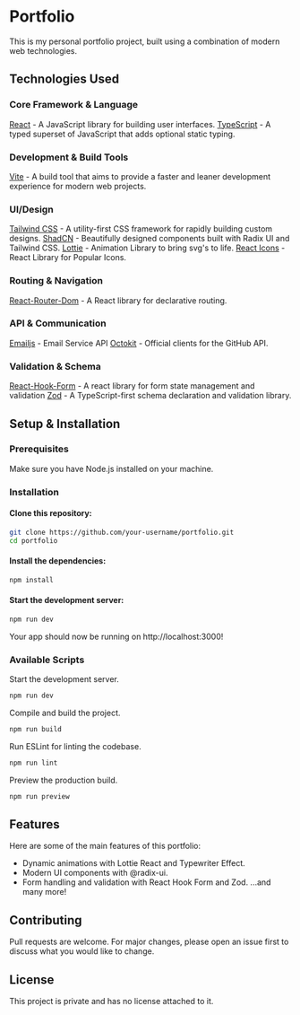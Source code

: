 # Portfolio

This is my personal portfolio project, built using a combination of modern web technologies.

## Technologies Used

### Core Framework & Language

[React](https://react.dev/) - A JavaScript library for building user interfaces.
[TypeScript](https://www.typescriptlang.org/) - A typed superset of JavaScript that adds optional static typing.

### Development & Build Tools

[Vite](https://vitejs.dev/) - A build tool that aims to provide a faster and leaner development experience for modern web projects.

### UI/Design

[Tailwind CSS](https://tailwindcss.com/) - A utility-first CSS framework for rapidly building custom designs.
[ShadCN](https://ui.shadcn.com/) - Beautifully designed components built with Radix UI and Tailwind CSS.
[Lottie](https://airbnb.design/lottie/) - Animation Library to bring svg's to life.
[React Icons](https://react-icons.github.io/react-icons) - React Library for Popular Icons.

### Routing & Navigation

[React-Router-Dom](https://reactrouter.com/) - A React library for declarative routing.

### API & Communication

[Emailjs](https://www.emailjs.com/) - Email Service API
[Octokit](https://github.com/octokit) - Official clients for the GitHub API.

### Validation & Schema

[React-Hook-Form](https://react-hook-form.com/) - A react library for form state management and validation
[Zod](https://zod.dev/) - A TypeScript-first schema declaration and validation library.

## Setup & Installation

### Prerequisites

Make sure you have Node.js installed on your machine.

### Installation

#### Clone this repository:

```bash
git clone https://github.com/your-username/portfolio.git
cd portfolio
```

#### Install the dependencies:

```bash
npm install
```

#### Start the development server:

```bash
npm run dev
```

Your app should now be running on http://localhost:3000!

### Available Scripts

Start the development server.

```bash
npm run dev
```

Compile and build the project.

```bash
npm run build
```

Run ESLint for linting the codebase.

```bash
npm run lint
```

Preview the production build.

```bash
npm run preview
```

## Features

Here are some of the main features of this portfolio:

- Dynamic animations with Lottie React and Typewriter Effect.
- Modern UI components with @radix-ui.
- Form handling and validation with React Hook Form and Zod.
  ...and many more!

## Contributing

Pull requests are welcome. For major changes, please open an issue first to discuss what you would like to change.

## License

This project is private and has no license attached to it.

